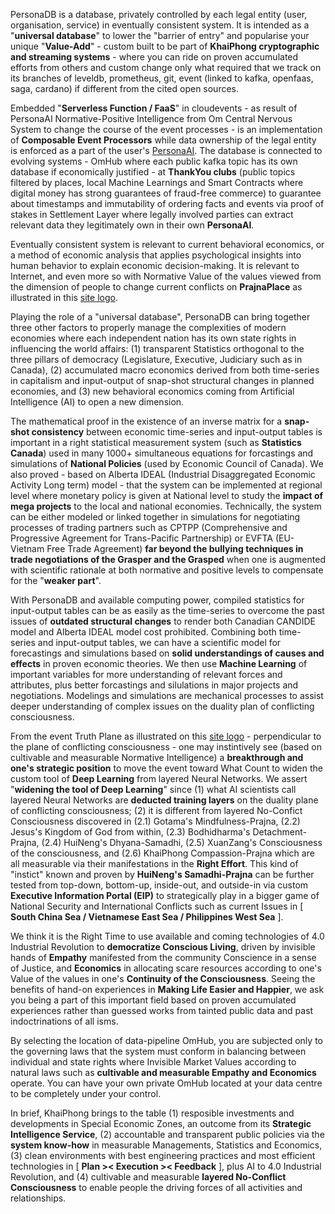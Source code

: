 PersonaDB is a database, privately controlled by each legal entity (user, organisation, service) in eventually consistent system. It is intended as a "<b>universal database</b>" to lower the "barrier of entry" and popularise your unique "<b>Value-Add</b>" - custom built to be part of <b>KhaiPhong cryptographic and streaming systems</b> - where you can ride on proven accumulated efforts from others and custom change only what required that we track on its branches of leveldb, prometheus, git, event (linked to kafka, openfaas, saga, cardano) if different from the cited open sources.

Embedded "<b>Serverless Function / FaaS</b>" in cloudevents - as result of PersonaAI Normative-Positive Intelligence from Om Central Nervous System to change the course of the event processes - is an implementation of <b>Composable Event Processors</b> while data ownership of the legal entity is enforced as a part of the user's <a href="https://github.com/khaiphong/personaai" target="_blank">PersonaAI</a>. The database is connected to evolving systems - OmHub where each public kafka topic has its own database if economically justified - at <b>ThankYou clubs</b> (public topics filtered by places, local Machine Learnings and Smart Contracts where digital money has strong guarantees of fraud-free commerce) to guarantee about timestamps and immutability of ordering facts and events via proof of stakes in Settlement Layer where legally involved parties can extract relevant data they legitimately own in their own <b>PersonaAI</b>.

Eventually consistent system is relevant to current behavioral economics, or a method of economic analysis that applies psychological insights into human behavior to explain economic decision-making. It is relevant to Internet, and even more so with Normative Value of the values viewed from the dimension of people to change current conflicts on <b>PrajnaPlace</b> as illustrated in this <a href="https://github.com/khaiphong" target="_blank">site logo</a>.

Playing the role of a "universal database", PersonaDB can bring together three other factors to properly manage the complexities of modern economies where each independent nation has its own state rights in influencing the world affairs: (1) transparent Statistics orthogonal to the three pillars of democracy (Legislature, Executive, Judiciary such as in Canada), (2) accumulated macro economics derived from both time-series in capitalism and input-output of snap-shot structural changes in planned economies, and (3) new behavioral economics coming from Artificial Intelligence (AI) to open a new dimension.

The mathematical proof in the existence of an inverse matrix for a <b>snap-shot consistency</b> between economic time-series and input-output tables is important in a right statistical measurement system (such as <b>Statistics Canada</b>) used in many 1000+ simultaneous equations for forcastings and simulations of <b>National Policies</b> (used by Economic Council of Canada). We also proved - based on Alberta IDEAL (Industrial Disaggregated Economic Activity Long term) model - that the system can be implemented at regional level where monetary policy is given at National level to study the <b>impact of mega projects</b> to the local and national economies. Technically, the system can be either modeled or linked together in simulations for negotiating processes of trading partners such as CPTPP (Comprehensive and Progressive Agreement for Trans-Pacific Partnership) or EVFTA (EU-Vietnam Free Trade Agreement) <b>far beyond the bullying techniques in trade negotiations of the Grasper and the Grasped</b> when one is augmented with scientific rationale at both normative and positive levels to compensate for the "<b>weaker part</b>".

With PersonaDB and available computing power, compiled statistics for input-output tables can be as easily as the time-series to overcome the past issues of <b>outdated structural changes</b> to render both Canadian CANDIDE model and Alberta IDEAL model cost prohibited. Combining both time-series and input-output tables, we can have a scientific model for forecastings and simulations based on <b>solid understandings of causes and effects</b> in proven economic theories. We then use <b>Machine Learning</b> of important variables for more understanding of relevant forces and attributes, plus better forcastings and silulations in major projects and negotiations. Modelings and simulations are mechanical processes to assist deeper understanding of complex issues on the duality plan of conflicting consciousness.

From the event Truth Plane as illustrated on this <a href="https://github.com/khaiphong" target="_blank">site logo</a> - perpendicular to the plane of conflicting consciousness - one may instintively see (based on cultivable and measurable Normative Intelligence) a <b>breakthrough and one's strategic position</b> to move the event toward What Count to widen the custom tool of <b>Deep Learning</b> from layered Neural Networks. We assert "<b>widening the tool of Deep Learning</b>" since (1) what AI scientists call layered Neural Networks are <b>deducted training layers</b> on the duality plane of conflicting consciousness; (2) it is different from layered No-Confict Consciousness discovered in (2.1) Gotama's Mindfulness-Prajna, (2.2) Jesus's Kingdom of God from within, (2.3) Bodhidharma's Detachment-Prajna, (2.4) HuiNeng's Dhyana-Samadhi, (2.5) XuanZang's Consciousness of the consciousness, and (2.6) KhaiPhong Compassion-Prajna which are all measurable via their manifestations in the <b>Right Effort</b>. This kind of "instict" known and proven by <b>HuiNeng's Samadhi-Prajna</b> can be further tested from top-down, bottom-up, inside-out, and outside-in via custom <b>Executive Information Portal (EIP)</b> to strategically play in a bigger game of National Security and International Conflicts such as current Issues in [ <b>South China Sea / Vietnamese East Sea / Philippines West Sea</b> ].

We think it is the Right Time to use available and coming technologies of 4.0 Industrial Revolution to <b>democratize Conscious Living</b>, driven by invisible hands of <b>Empathy</b> manifested from the community Conscience in a sense of Justice, and <b>Economics</b> in allocating scare resources according to one's Value of the values in one's <b>Continuity of the Consciousness</b>. Seeing the benefits of hand-on experiences in <b>Making Life Easier and Happier</b>, we ask you being a part of this important field based on proven accumulated experiences rather than guessed works from tainted public data and past indoctrinations of all isms.

By selecting the location of data-pipeline OmHub, you are subjected only to the governing laws that the system must conform in balancing between individual and state rights where Invisible Market Values according to natural laws such as <b>cultivable and measurable Empathy and Economics</b> operate. You can have your own private OmHub located at your data centre to be completely under your control.

In brief, KhaiPhong brings to the table (1) resposible investments and developments in Special Economic Zones, an outcome from its <b>Strategic Intelligence Service</b>, (2) accountable and transparent public policies via the <b>system know-how</b> in measurable Managements, Statistics and Economics, (3) clean environments with best engineering practices and most efficient technologies in [ <b>Plan &gt;&lt; Execution &gt;&lt; Feedback</b> ], plus AI to 4.0 Industrial Revolution, and (4) cultivable and measurable <b>layered No-Conflict Consciousness</b> to enable people the driving forces of all activities and relationships.

